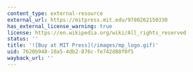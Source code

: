 ```yaml
---
content_type: external-resource
external_url: https://mitpress.mit.edu/9780262150330
has_external_license_warning: true
license: https://en.wikipedia.org/wiki/All_rights_reserved
status: ''
title: '![Buy at MIT Press](/images/mp_logo.gif)'
uid: 7620b948-10a5-4db2-876c-fe742d88f0f5
wayback_url: ''
---
```

